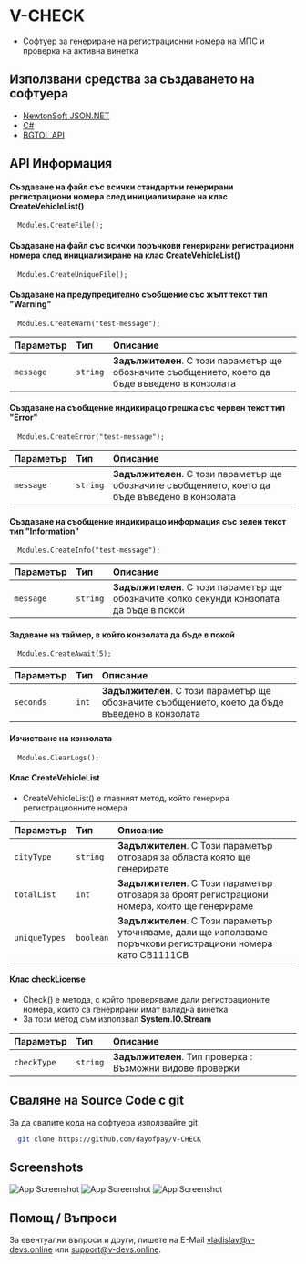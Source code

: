 
# V-CHECK

* Софтуер за генериране на регистрационни номера на МПС и проверка на активна винетка


## Използвани средства за създаването на софтуера

 - [NewtonSoft JSON.NET](https://www.newtonsoft.com/json)
 - [C#](https://learn.microsoft.com/en-us/dotnet/csharp/)
 - [BGTOL API](https://check.bgtoll.bg/#/)


## API Информация
#### Създаване на файл със всички стандартни генерирани регистрациони номера след инициализиране на клас CreateVehicleList()

```http
  Modules.CreateFile();

```


#### Създаване на файл със всички поръчкови генерирани регистрациони номера след инициализиране на клас CreateVehicleList()

```http
  Modules.CreateUniqueFile();
```
#### Създаване на предупредително съобщение със жълт текст тип "Warning"

```http
  Modules.CreateWarn("test-message");
```
| Параметър | Тип     | Описание                       |
| :-------- | :------- | :-------------------------------- |
| `message`      | `string` | **Задължителен**. С този параметър ще обозначите съобщението, което да бъде въведено в конзолата |


#### Създаване на съобщение индикиращо грешка със червен текст тип "Error"

```http
  Modules.CreateError("test-message");
```
| Параметър | Тип     | Описание                       |
| :-------- | :------- | :-------------------------------- |
| `message`      | `string` | **Задължителен**. С този параметър ще обозначите съобщението, което да бъде въведено в конзолата |

#### Създаване на съобщение индикиращо информация със зелен текст тип "Information"

```http
  Modules.CreateInfo("test-message");
```
| Параметър | Тип     | Описание                       |
| :-------- | :------- | :-------------------------------- |
| `message`      | `string` | **Задължителен**. С този параметър ще обозначите колко секунди конзолата да бъде в покой |


#### Задаване на таймер, в който конзолата да бъде в покой

```http
  Modules.CreateAwait(5);
```
| Параметър | Тип     | Описание                       |
| :-------- | :------- | :-------------------------------- |
| `seconds`      | `int` | **Задължителен**. С този параметър ще обозначите съобщението, което да бъде въведено в конзолата |

#### Изчистване на конзолата

```http
  Modules.ClearLogs();
```



#### Клас CreateVehicleList
* CreateVehicleList() е главният метод, който генерира регистрационните номера


| Параметър | Тип     | Описание                       |
| :-------- | :------- | :-------------------------------- |
| `cityType`      | `string` | **Задължителен**. С Този параметър отговаря за областа която ще генерирате |
| `totalList`      | `int` | **Задължителен**. С Този параметър отговаря за броят регистрациони номера, които ще генерираме |
| `uniqueTypes`      | `boolean` | **Задължителен**. С Този параметър уточняваме, дали ще използваме поръчкови регистрациони номера като СВ1111СВ |

#### Клас checkLicense
* Check() е метода, с който проверяваме дали регистрационите номера, които са генерирани имат валидна винетка
* За този метод съм използвал **System.IO.Stream**


| Параметър | Тип     | Описание                       | 
| :-------- | :------- | :-------------------------------- | 
| `checkType`      | `string` | **Задължителен**. Тип проверка :  Възможни видове проверки  | standart | custom





## Сваляне на Source Code с git

За да свалите кода на софтуера използвайте git

```bash
  git clone https://github.com/dayofpay/V-CHECK
```


## Screenshots
![App Screenshot](https://media.discordapp.net/attachments/798641136716611614/1027731063398744084/unknown.png)
![App Screenshot](https://media.discordapp.net/attachments/798641136716611614/1027731222333497345/unknown.png)
![App Screenshot](https://media.discordapp.net/attachments/798641136716611614/1027731389401026611/unknown.png?width=1256&height=676)

## Помощ / Въпроси

За евентуални въпроси и други, пишете на E-Mail vladislav@v-devs.online или support@v-devs.online.

